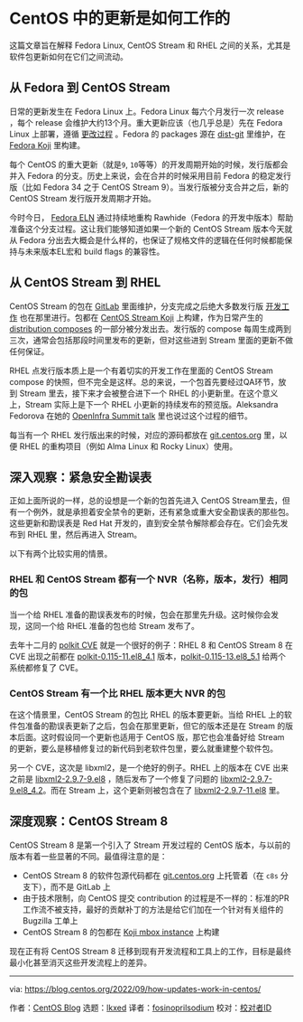 [#]: subject: "How updates work in CentOS"
[#]: via: "https://blog.centos.org/2022/09/how-updates-work-in-centos/"
[#]: author: "CentOS Blog https://blog.centos.org"
[#]: collector: "lkxed"
[#]: translator: "fosinoprilsodium"
[#]: reviewer: " "
[#]: publisher: " "
[#]: url: " "

CentOS 中的更新是如何工作的
======

这篇文章旨在解释 Fedora Linux, CentOS Stream 和 RHEL 之间的关系，尤其是软件包更新如何在它们之间流动。

## 从 Fedora 到 CentOS Stream

日常的更新发生在 Fedora Linux 上。Fedora Linux 每六个月发行一次 release ，每个 release 会维护大约13个月。重大更新应该（也几乎总是）先在 Fedora Linux 上部署，遵循 [更改过程][1] 。Fedora 的 packages 源在 [dist-git][2] 里维护，在 [Fedora Koji][3] 里构建。

每个 CentOS 的重大更新（就是`9`, `10`等等）的开发周期开始的时候，发行版都会并入 Fedora 的分支。历史上来说，会在合并的时候采用目前 Fedora 的稳定发行版（比如 Fedora 34 之于 CentOS Stream 9）。当发行版被分支合并之后，新的 CentOS Stream 发行版开发周期才开始。

今时今日， [Fedora ELN][4] 通过持续地重构 Rawhide（Fedora 的开发中版本）帮助准备这个分支过程。这让我们能够知道如果一个新的 CentOS Stream 版本今天就从 Fedora 分出去大概会是什么样的，也保证了规格文件的逻辑在任何时候都能保持与未来版本EL宏和 build flags 的兼容性。

## 从 CentOS Stream 到 RHEL

CentOS Stream 的包在 [GitLab][5] 里面维护，分支完成之后绝大多数发行版 [开发工作][6] 也在那里进行。包都在 [CentOS Stream Koji][7] 上构建，作为日常产生的 [distribution composes][8] 的一部分被分发出去。发行版的 compose 每周生成两到三次，通常会包括那段时间里发布的更新，但对这些进到 Stream 里面的更新不做任何保证。

RHEL 点发行版本质上是一个有着切实的开发工作在里面的 CentOS Stream compose 的快照，但不完全是这样。总的来说，一个包首先要经过QA环节，放到 Stream 里去，接下来才会被整合进下一个 RHEL 的小更新里。在这个意义上，Stream 实际上是下一个 RHEL 小更新的持续发布的预览版。Aleksandra Fedorova 在她的 [OpenInfra Summit talk][9] 里也说过这个过程的细节。

每当有一个 RHEL 发行版出来的时候，对应的源码都放在 [git.centos.org][10] 里，以便 RHEL 的重构项目（例如 Alma Linux 和 Rocky Linux）使用。

## 深入观察：紧急安全勘误表

正如上面所说的一样，总的设想是一个新的包首先进入 CentOS Stream里去，但有一个例外，就是承担着安全禁令的更新，还有紧急或重大安全勘误表的那些包。这些更新和勘误表是 Red Hat 开发的，直到安全禁令解除都会存在。它们会先发布到 RHEL 里，然后再进入 Stream。

以下有两个比较实用的情景。

### RHEL 和 CentOS Stream 都有一个 NVR（名称，版本，发行）相同的包

当一个给 RHEL 准备的勘误表发布的时候，包会在那里先升级。这时候你会发现，这同一个给 RHEL 准备的包也给 Stream 发布了。

去年十二月的 [polkit CVE][11] 就是一个很好的例子：RHEL 8 和 CentOS Stream 8 在 CVE 出现之前都在 [polkit-0.115-11.el8_4.1][12] 版本，[polkit-0.115-13.el8_5.1][13] 给两个系统都修复了 CVE。

### CentOS Stream 有一个比 RHEL 版本更大 NVR 的包

在这个情景里，CentOS Stream 的包比 RHEL 的版本要更新。当给 RHEL 上的软件包准备的勘误表更新了之后，包会在那里更新，但它的版本还是在 Stream 的版本后面。这时假设同一个更新也适用于 CentOS 版，那它也会准备好给 Stream 的更新，要么是移植修复过的新代码到老软件包里，要么就重建整个软件包。

另一个 CVE，这次是 libxml2，是一个绝好的例子。RHEL 上的版本在 CVE 出来之前是 [libxml2-2.9.7-9.el8][14] ，随后发布了一个修复了问题的 [libxml2-2.9.7-9.el8_4.2][15]。而在 Stream 上，这个更新则被包含在了 [libxml2-2.9.7-11.el8][16] 里。

## 深度观察：CentOS Stream 8

CentOS Stream 8 是第一个引入了 Stream 开发过程的 CentOS 版本，与以前的版本有着一些显著的不同。最值得注意的是：

- CentOS Stream 8 的软件包源代码都在 [git.centos.org][10] 上托管着（在 `c8s` 分支下），而不是 GitLab 上
- 由于技术限制，向 CentOS 提交 contribution 的过程是不一样的：标准的PR工作流不被支持，最好的贡献补丁的方法是给它们加在一个针对有关组件的 Bugzilla 工单上
- CentOS Stream 8 的包都在 [Koji mbox instance][17] 上构建

现在正有将 CentOS Stream 8 迁移到现有开发流程和工具上的工作，目标是最终最小化甚至消灭这些开发流程上的差异。

--------------------------------------------------------------------------------

via: https://blog.centos.org/2022/09/how-updates-work-in-centos/

作者：[CentOS Blog][a]
选题：[lkxed][b]
译者：[fosinoprilsodium](https://github.com/fosinoprilsodium)
校对：[校对者ID](https://github.com/校对者ID)

[a]: https://blog.centos.org
[b]: https://github.com/lkxed
[1]: https://docs.fedoraproject.org/en-US/program_management/changes_policy/
[2]: https://src.fedoraproject.org
[3]: https://koji.fedoraproject.org
[4]: https://docs.fedoraproject.org/en-US/eln/
[5]: https://gitlab.com/redhat/centos-stream/rpms
[6]: https://gitlab.com/groups/redhat/centos-stream/rpms/-/merge_requests
[7]: https://kojihub.stream.centos.org
[8]: https://composes.stream.centos.org/
[9]: https://www.youtube.com/watch?v=yf1wO5Iu8uY
[10]: http://git.centos.org
[11]: https://koji.mbox.centos.org/koji/buildinfo?buildID=17891
[12]: https://koji.mbox.centos.org/koji/buildinfo?buildID=20924
[13]: https://cve.mitre.org/cgi-bin/cvename.cgi?name=CVE-2021-3541
[14]: https://koji.mbox.centos.org/koji/buildinfo?buildID=14132
[15]: https://koji.mbox.centos.org/koji/buildinfo?buildID=18244
[16]: https://koji.mbox.centos.org/koji/buildinfo?buildID=17568
[17]: https://koji.mbox.centos.org
